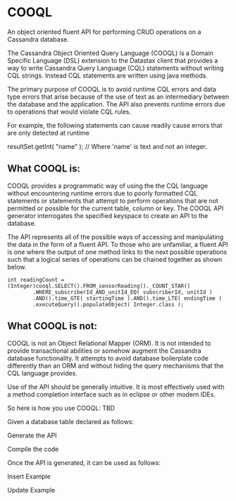 # COOQL
An object oriented fluent API for performing CRUD operations on a Cassandra database.

The Cassandra Object Oriented Query Language (COOQL) is a Domain Specific Language (DSL) extension to the Datastax client that provides a way to write Cassandra Query Language (CQL) statements without writing CQL strings. Instead CQL statements are written using java methods.

The primary purpose of COOQL is to avoid runtime CQL errors and data type errors that arise because of the use of text as an intermediary between the database and the application. The API also prevents runtime errors due to operations that would violate CQL rules.

For example, the following statements can cause readily cause errors that are only detected at runtime

resultSet.getInt( "name" );	// Where 'name' is text and not an integer.

## What COOQL is:

COOQL provides a programmatic way of using the the CQL language without encountering runtime errors due to poorly formatted CQL statements or statements that attempt to perform operations that are not permitted or possible for the current table, column or key. The COOQL API generator interrogates the specified keyspace to create an API to the database.

The API represents all of the possible ways of accessing and manipulating the data in the form of a fluent API. To those who are unfamiliar, a fluent API is one where the output of one method links to the next possible operations such that a logical series of operations can be chained together as shown below.

```
int readingCount = (Integer)cooql.SELECT().FROM_sensorReading()._COUNT_STAR()
		.WHERE_subscriberId_AND_unitId_EQ( subscriberId, unitId )
		.AND().time_GTE( startingTime ).AND().time_LTE( endingTime )
		.executeQuery().populateObject( Integer.class );
```

## What COOQL is not:

COOQL is not an Object Relational Mapper (ORM). It is not intended to provide transactional abilities or somehow augment the Cassandra database functionality. It attempts to avoid database boilerplate code differently than an ORM and without hiding the query mechanisms that the CQL language provides.

Use of the API should be generally intuitive. It is most effectively used with a method completion interface such as in eclipse or other modern IDEs.

So here is how you use COOQL: TBD

Given a database table declared as follows:

Generate the API

Compile the code

Once the API is generated, it can be used as follows:

Insert Example


Update Example

